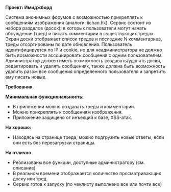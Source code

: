 **Проект: Имиджборд**

Система анонимных форумов с возможностью прикреплять к сообщениям изображения (аналоги: iichan.hk). Сервис состоит из набора разделов (досок), в которых пользователи могут начать обсуждение (тред) и писать комментарии в существующих тредах. Экран доски отображает список тредов и последние N комментариев, треды отсортированы по дате обновления. Пользователь идентифицируется по IP и cookie, но для неадминистратора не должно быть возможности ассоциировать сообщения с одним пользователем. Администратор должен иметь возможность создавать/удалять доски, редактировать и удалять сообщениях, также должна быть возможность удалить разом все сообщения определенного пользователя и запретить ему писать новые.

**Требования**.

**Минимальная функциональность:**
- В приложении можно создавать треды и комментарии.
- Можно прикреплять к сообщениям изображения.
- Приложение защищено от инъекций к базе, XSS-атак.

**На хорошо:**

- Находясь на странице треда, можно подгрузить новые ответы, если они есть без перезагрузки страницы.

**На отлично**

- Реализованы все функции, доступные администратору (см. описание)
- В реальном времени отображается количество просматривающих доску или тред
- Сервис готов к запуску (по чеклисту выполнено все или почти все)

